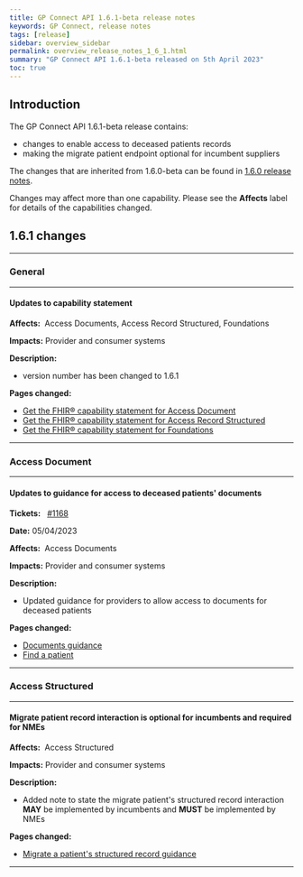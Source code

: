 ```yaml
---
title: GP Connect API 1.6.1-beta release notes
keywords: GP Connect, release notes
tags: [release]
sidebar: overview_sidebar
permalink: overview_release_notes_1_6_1.html
summary: "GP Connect API 1.6.1-beta released on 5th April 2023"
toc: true
---
```


## Introduction ##

The GP Connect API 1.6.1-beta release contains:

- changes to enable access to deceased patients records
- making the migrate patient endpoint optional for incumbent suppliers

The changes that are inherited from 1.6.0-beta can be found in [1.6.0 release notes](overview_release_notes_1_6_0.html).

Changes may affect more than one capability. Please see the **Affects** label for details of the capabilities changed.

## 1.6.1 changes ##

---

### General

---

#### Updates to capability statement

**Affects:**&nbsp; Access Documents, Access Record Structured, Foundations

**Impacts:** Provider and consumer systems

**Description:**

- version number has been changed to 1.6.1

**Pages changed:**

- [Get the FHIR&reg; capability statement for Access Document](access_documents_use_case_get_the_fhir_capability_statement.html)
- [Get the FHIR&reg; capability statement for Access Record Structured](accessrecord_structured_get_the_fhir_capability_statement.html)
- [Get the FHIR&reg; capability statement for Foundations](foundations_use_case_get_the_fhir_capability_statement.html)

---

### Access Document

---

#### Updates to guidance for access to deceased patients' documents

**Tickets:** &nbsp; [#1168](https://github.com/nhsconnect/gpconnect/issues/1168)

**Date:** 05/04/2023

**Affects:**&nbsp; Access Documents

**Impacts:** Provider and consumer systems

**Description:**

- Updated guidance for providers to allow access to documents for deceased patients

**Pages changed:**

- [Documents guidance](access_documents_development_documents_guidance.html#documents-for-deceased-patients)
- [Find a patient](access_documents_use_case_find_a_patient.html)

---

### Access Structured

---

#### Migrate patient record interaction is optional for incumbents and required for NMEs

**Affects:**&nbsp; Access Structured

**Impacts:** Provider and consumer systems

**Description:**

- Added note to state the migrate patient's structured record interaction **MAY** be implemented by incumbents and **MUST** be implemented by NMEs

**Pages changed:**

- [Migrate a patient's structured record guidance](accessrecord_structured_development_migrate_patient_record.html)

---
